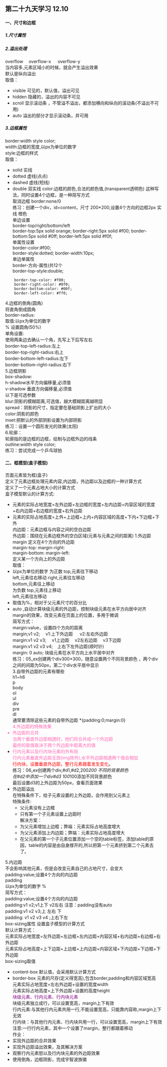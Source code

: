 ## 第二十九天学习 12.10  
#### 一、尺寸和边框  
##### 1.尺寸属性  
##### 2.溢出处理  
overflow  &emsp;overflow-x &emsp;  overflow-y  
当内容多,元素区域小的时候，就会产生溢出效果  
默认是纵向溢出  
取值：  
+ visible 可见的，默认值，溢出可见 
+ hidden 隐藏的，溢出的内容不可见 
+ scroll 显示滚动条 ，不管溢不溢出，都添加横向和纵向的滚动条(不溢出不可用)  
+ auto 溢出的部分才显示滚动条，并可用  
##### 3.边框属性 
border:width style color;  
width:边框的宽度,以px为单位的数字  
style:边框的样式   
取值：  
+ solid 实线  
+ dotted 虚线(点点)  
+ dashed 虚线(短线)  
+ double 双实线 
color:边框的颜色,合法的颜色值,(transparent透明色) 
这种写法，同时设置4个边框，是一种简写方式   
取消边框  border:none/0  
练习：创建一个div，id=content，尺寸 200*200,设置4个方向的边框2px 实线 橙色  
单边设置    
border-top/right/bottom/left   
border-top:5px solid orange;
border-right:5px solid #f00;
border-bottom:5px solid #0ff;
border-left:5px solid #f0f;  
单属性设置  
border-color:#f00;  
border-style:dotted;
border-width:10px;  
单边单属性  
border-方向-属性(共12个  
border-top-style:double;    
```
    border-top-color: #f00;
    border-right-color: #0f0;
    border-bottom-color: #00f;
    border-left-color: #ff0;  
```   
4.边框的倒角(圆角)    
将直角倒成圆角  
border-radius:  
取值:以px为单位的数字  
    % 设置圆角(50%)    
单角设置:  
使用两条边去确认一个角，先写上下后写左右  
border-top-left-radius:左上  
border-top-right-radius:右上  
border-bottom-left-radius:左下  
border-bottom-right-radius:右下  
5.边框阴影  
box-shadow:  
h-shadow水平方向偏移量,必须值  
v-shadow 垂直方向偏移量,必须值  
以下是可选参数  
blur:阴影的模糊距离,可选值，越大模糊距离越明显  
spread：阴影的尺寸，指定要在基础阴影上扩出的大小  
color:阴影的颜色   
inset:把默认的外部阴影设置为内部阴影  
练习：设置一个圆形发光的效果(太阳)   
6.轮廓：   
轮廓指的是边框的边框，绘制与边框外边的线条  
outline:width style color;  
练习：尝试完成一个乒乓球拍  
#### 二、框模型(盒子模型)  
页面元素皆为框(盒子)    
定义了元素边框处理元素内容,内边距，外边距以及边框的一种计算方式  
定义了一个元素占地大小的计算方式  
盒子模型默认的计算方式:  
+ 元素的实际占地宽度=左外边距+左边框的宽度+左内边距+内容区域的宽度+右内边距+右边框的宽度+右外边距   
+ 元素的实际占地高度=上外+上边框+上内+内容区域的高度+下内+下边框+下外  
内边距：元素边框与内容之间的空白边距  
外边距：围绕在元素边框外的空白区域(元素与元素之间的距离)
1.外边距  
margin 定义在4个方向的外边距  
margin-top:
margin-right:  
margin-bottom: 
margin-left:  
定义某一个方向上的外边距  
取值：  
+ 以px为单位的数字 
为正数  top,元素往下移动  
        left,元素往右移动 
        right,元素往左移动  
        bottom,元素往上移动  
为负数  top,元素往上移动  
        left,元素往左移动   
+ 取值为%，相对于父元素尺寸的百分比
+ auto ,自动计算块级元素的外边距，控制块级元素在水平方向居中对齐   
margin的效果，改变元素在页面上的位置，多用于微调    
简写方式：  
margin:value，设置四个方向的距离  
margin;v1  v2;&emsp; v1:上下外边距 &emsp;  v2:左右外边距    
margin:v1 v2 v3;&emsp; v1上边距&emsp; v2左右边距&emsp; v3下边距    
margin:v1 v2 v3 v4;&emsp;上右下左外边距(顺时针)  
margin: 0 auto;  块级元素在水平方向上水平居中对齐  
练习：05_ex创建两个div300*300，随意设置两个不同背景颜色 ，两个div之间的间距为50px，第二个div水平居中显示   
3.自带外边距的元素有哪些  
h1~h6  
p  
body  
ol  
ul  
div  
pre  
dl  
通常要清除这些元素的自带外边距 *{padding:0;margin:0}    
<font color='hotpink'>4.外边距的特殊效果 
+ 外边距的合并  
 当两个垂直外边距相遇时，他们将合并成一个外边距  
 最终的取值取决于两个外边距中距离大的值  
+ 行内元素以及行内块元素的外布局  
行内元素垂直外边距无效(img除外),水平外边距相遇两个值会相加  </font>  
<font color='red'>行内块，设置垂直外边距，整行元素跟着发生变化</font>。   
练习：06_ex创建两个div,#d1,#d2,200*200 不同的背景颜色    
在#d2中添加一个div#d3 100*100添加不同背景颜色  
最后设置d3的上外边距为50px，查看页面效果    
+ 外边距溢出  
在特殊条件下，给子元素设置的上外边距，会作用到父元素上  
特殊条件:  
    + 父元素没有上边框  
    + 只有第一个子元素设置上边距时  
解决方案：  
    + 为父元素增加上边框；弊端：元素实际占地高度增大  
    + 为父元素添加上内边距；弊端：元素实际占地高度增大  
    + 在父元素的第一个子元素位置添加一个空的table标签，添加table的原因，table的内容是由自身撑开的,所以把第一个元素挤到第二个元素去了。  

5.内边距  
不会影响其他元素，但是会改变元素自己的占地尺寸，会变大  
padding:value;设置4个方向的内边距  
padding  
以px为单位的数字 
%  
简写方式：    
padding:value;设置4个方向的内边距  
padding:v1 v2;v1上下  v2左右  注意：padding没有auto  
padding:v1 v2 v3;上  左右 下  
padding: v1 v2 v3 v4 ;上右下左  
box-sizing属性 
设置盒子模型的计算方式  
默认计算方式：  
元素实际占地宽度=左外边距+左边框+左内边距+内容区域+右内边距+右边框+右外边距  
元素实际占地高度=上下边距+上边框+上内边距+内容区域+下内边距+下边框+下外边距  
box-sizing取值  
+ content-box 默认值，会采用默认计算方式  
+ border-box 元素的尺存(定义得宽高),包含border,padding和内容区域宽高  
元素实际占地宽度=左右外边距+设置的宽度width  
元素实际占地高度=上下外边距+设置的高度height  
<font color='purple'>块级元素、行内元素、行内块元素</font>  
块级元素独立成行，可以设置宽高，margin上下有效  
行内元素:与其他行内元素共用一行,不能设置宽高，只能靠内容称,margin上下无效  
行内块：与其他行内元素、行内块共用一行，可以设置宽高，margin上下有效   
注意:一行行内元素，其中一个设置了margin，整行都跟着移动  
作业：  
+ 实现外边距的合并效果  
+ 实现外边距溢出效果，及其解决方案  
+ 观察行内元素怒以及行内块元素的外边距效果 
+ 使用倒角，边框阴影，完成宇智波族徽     











